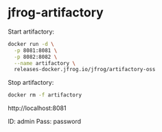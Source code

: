 # jfrog-artifactory

Start artifactory:
```bash
docker run -d \
  -p 8081:8081 \
  -p 8082:8082 \
  --name artifactory \
  releases-docker.jfrog.io/jfrog/artifactory-oss
```

Stop artifactory:
```bash
docker rm -f artifactory
```

http://localhost:8081

ID: admin
Pass: password
